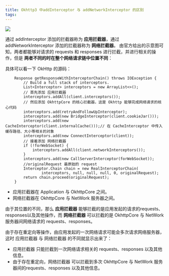 ```yaml
---
title: Okhttp3 中addInterceptor 与 addNetworkInterceptor 的区别
tags: 
---
```


![](https://images2018.cnblogs.com/blog/1105320/201804/1105320-20180403182754939-2128769288.png)

通过 addInterceptor 添加的拦截器称为 **应用拦截器**，通过 addNetworkInterceptor 添加的拦截器称为 **网络拦截器**。
由官方给出的示意图可知，两者都能够对请求的 requests 和 responses 进行拦截，并进行相关的操作，但是 **两者不同的时在整个网络请求链中位置不同**：

具体可以看一下 OkHttp 的源码：

```
    Response getResponseWithInterceptorChain() throws IOException {
        // Build a full stack of interceptors.
        List<Interceptor> interceptors = new ArrayList<>();
        // 首先添加 应用拦截器
        interceptors.addAll(client.interceptors());
        // 然后添加 OkhttpCore 的核心拦截器，这是 Okhttp 能够完成网络请求的核心代码
        interceptors.add(retryAndFollowUpInterceptor);
        interceptors.add(new BridgeInterceptor(client.cookieJar()));
        interceptors.add(new CacheInterceptor(client.internalCache()));// 在 CacheInterceptor 中传入 缓存路径、大小等相关的对象
        interceptors.add(new ConnectInterceptor(client));
        // 接着添加 网络拦截器
        if (!forWebSocket) {
            interceptors.addAll(client.networkInterceptors());
        }
        interceptors.add(new CallServerInterceptor(forWebSocket));
        //originalRequest 最原始的 request
        Interceptor.Chain chain = new RealInterceptorChain(
                interceptors, null, null, null, 0, originalRequest);
        return chain.proceed(originalRequest);
    }
```

* 应用拦截器在 Application 与 OkhttpCore 之间。
* 网络拦截器在 OkhttpCore 与 NetWork 服务器之间。

由于其位置的不同，那么 **应用拦截器** 能够拦截的是应用发起的请求的requests、responses以及其他操作，而 **网络拦截器** 可以拦截的是 OkhttpCore 与 NetWork 服务器间网络请求的 requests、responses。

由于存在重定向等操作，由应用发起的一次网络请求可能会多次请求网络服务器，这时 应用拦截器 与 网络拦截器 的不同就显示出来了：

* 应用拦截器 只能拦截到一次网络请求相关的 requests、responses 以及其他信息。
* 由于存在重定向，网络拦截器 可以拦截到多次 OkhttpCore 与 NetWork 服务器间的requests、responses 以及其他信息。

